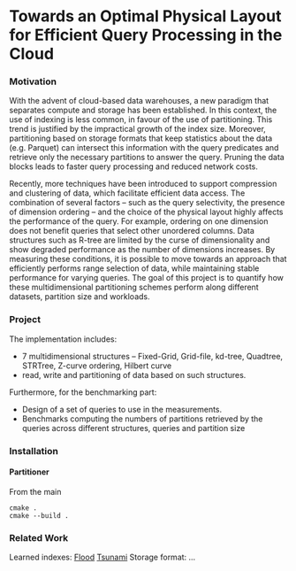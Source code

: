 # Towards an Optimal Physical Layout for Efficient Query Processing in the Cloud

### Motivation
With the advent of cloud-based data warehouses, a new paradigm that separates compute and storage has been established.
In this context, the use of indexing is less common, in favour of the use of partitioning. This trend is justified by the 
impractical growth of the index size. Moreover, partitioning based on storage formats that keep statistics about the data
(e.g. Parquet) can intersect this information with the query predicates and retrieve only the necessary partitions to 
answer the query. Pruning the data blocks leads to faster query processing and reduced network costs. 

Recently, more techniques have been introduced to support compression and clustering of data, which facilitate efficient data access. 
The combination of several factors – such as the query selectivity, the presence of dimension ordering – and the choice of the physical
layout highly affects the performance of the query. For example, ordering on one dimension does not benefit queries that select other 
unordered columns. Data structures such as R-tree are limited by the curse of dimensionality and show degraded performance as the number
of dimensions increases. By measuring these conditions, it is possible to move towards an approach that efficiently performs range
selection of data, while maintaining stable performance for varying queries.
The goal of this project is to quantify how these multidimensional partitioning schemes perform along different datasets,
partition size and workloads.

### Project
The implementation includes:
- 7 multidimensional structures – Fixed-Grid, Grid-file, kd-tree, Quadtree, STRTree, Z-curve ordering, Hilbert curve 
- read, write and partitioning of data based on such structures.

Furthermore, for the benchmarking part:
- Design of a set of queries to use in the measurements. 
- Benchmarks computing the numbers of partitions retrieved by the queries across different structures, queries and partition size

### Installation

#### Partitioner

From the main 

    cmake .
    cmake --build .

### Related Work

Learned indexes: [Flood](https://dl.acm.org/doi/10.1145/3318464.3380579) [Tsunami](https://dl.acm.org/doi/10.14778/3425879.3425880)
Storage format: ...